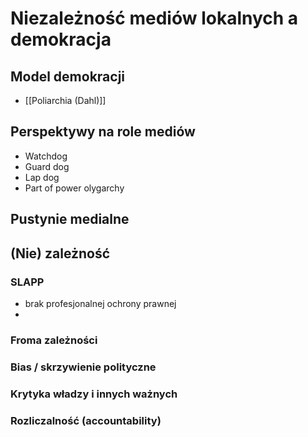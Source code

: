 # Niezależność mediów lokalnych a demokracja

## Model demokracji

- [[Poliarchia (Dahl)]]

## Perspektywy na role mediów

- Watchdog 
- Guard dog
- Lap dog
- Part of power olygarchy 

## Pustynie medialne

## (Nie) zależność

### SLAPP
- brak profesjonalnej ochrony prawnej
- 
### Froma zależności

### Bias / skrzywienie polityczne

### Krytyka władzy i innych ważnych

### Rozliczalność (accountability)
